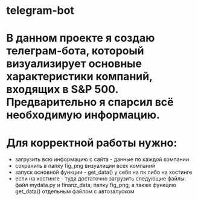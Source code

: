 # telegram-bot
# В данном проекте я создаю телеграм-бота, котороый визуализирует основные характеристики компаний, входящих в S&P 500. Предварительно я спарсил всё необходимую информацию.

# Для корректной работы нужно: 
 - загрузить всю информацию с сайта - данные по каждой компании
 - сохранить в папку fig_png визуалиции всех компаний
 - запуск основной функции - get_data() у себя на пк либо на хостинге
 - если на хостинге - туда достаточно загрузить следующие файлы: файл mydata.py и finanz_data, папку fig_png, а также функцию get_data() отдельным файлом с автозапуском
